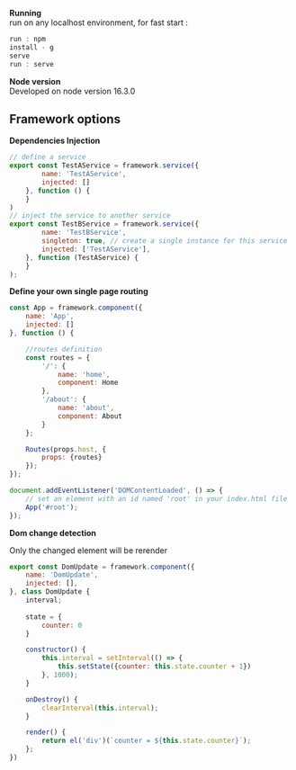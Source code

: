 **Running**  
run on any localhost environment, for fast start :

```js  
run : npm
install - g
serve
run : serve  
```

**Node version**  
Developed on node version 16.3.0

## Framework options

**Dependencies Injection**

```js  
// define a service
export const TestAService = framework.service({
        name: 'TestAService',
        injected: []
    }, function () {
    }
)
// inject the service to another service
export const TestBService = framework.service({
        name: 'TestBService',
        singleton: true, // create a single instance for this service
        injected: ['TestAService'],
    }, function (TestAService) {
    }
);
```

**Define your own single page routing**

```js  
const App = framework.component({
    name: 'App',
    injected: []
}, function () {

    //routes definition
    const routes = {
        '/': {
            name: 'home',
            component: Home
        },
        '/about': {
            name: 'about',
            component: About
        }
    };

    Routes(props.host, {
        props: {routes}
    });
});

document.addEventListener('DOMContentLoaded', () => {
    // set an element with an id named 'root' in your index.html file
    App('#root');
});
```

**Dom change detection**

Only the changed element will be rerender
```js 
export const DomUpdate = framework.component({
    name: 'DomUpdate',
    injected: [],
}, class DomUpdate {
    interval;
    
    state = {
        counter: 0
    }

    constructor() {
        this.interval = setInterval(() => {
            this.setState({counter: this.state.counter + 1})
        }, 1000);
    }

    onDestroy() {
        clearInterval(this.interval);
    }

    render() {
        return el('div')(`counter = ${this.state.counter}`);
    };
})
```
